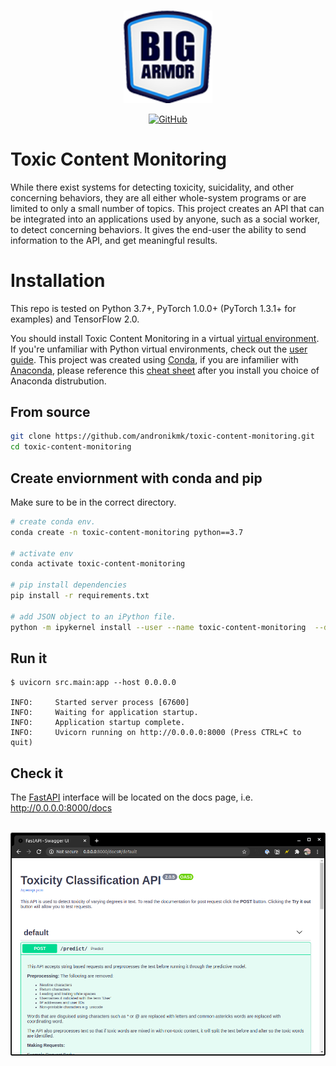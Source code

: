 <p align="center">
    <br>
    <img src="https://raw.githubusercontent.com/andronikmk/toxic-content-monitoring/master/docs/_static/Big-Armor-Logo.png" width="142"/>
    <br>
<p>

<p align="center">
    <a href="https://github.com/andronikmk/toxic-content-monitoring/blob/master/LICENSE">
        <img alt="GitHub" src="https://img.shields.io/badge/License-MIT-yellow.svg">
    </a>
</p>

# Toxic Content Monitoring

While there exist systems for detecting toxicity, suicidality, and other concerning behaviors, 
they are all either whole-system programs or are limited to only a small number of topics. 
This project creates an API that can be integrated into an applications used by anyone, such as 
a social worker, to detect concerning behaviors. It gives the end-user the ability to send 
information to the API, and get meaningful results.

# Installation
This repo is tested on Python 3.7+, PyTorch 1.0.0+ (PyTorch 1.3.1+ for examples) and TensorFlow 2.0.

You should install Toxic Content Monitoring in a virtual [virtual environment](https://docs.python.org/3/library/venv.html). If you're unfamiliar with Python virtual environments, check out the [user guide](https://packaging.python.org/guides/installing-using-pip-and-virtual-environments/).
This project was created using [Conda](https://docs.conda.io/projects/conda/en/latest/user-guide/tasks/manage-environments.html), if you are infamilier with [Anaconda](https://www.anaconda.com/), please reference this [cheat sheet](https://docs.conda.io/projects/conda/en/4.6.0/_downloads/52a95608c49671267e40c689e0bc00ca/conda-cheatsheet.pdf) after you install you choice of Anaconda distrubution.

## From source
```bash
git clone https://github.com/andronikmk/toxic-content-monitoring.git
cd toxic-content-monitoring
```
## Create enviornment with conda and pip
Make sure to be in the correct directory.
```bash
# create conda env.
conda create -n toxic-content-monitoring python==3.7

# activate env
conda activate toxic-content-monitoring

# pip install dependencies
pip install -r requirements.txt

# add JSON object to an iPython file.
python -m ipykernel install --user --name toxic-content-monitoring  --display "toxic-content-monitoring (Python3)"

```

## Run it
```console
$ uvicorn src.main:app --host 0.0.0.0

INFO:     Started server process [67600]
INFO:     Waiting for application startup.
INFO:     Application startup complete.
INFO:     Uvicorn running on http://0.0.0.0:8000 (Press CTRL+C to quit)
```

## Check it
The [FastAPI](https://fastapi.tiangolo.com/) interface will be located on the docs page, i.e. http://0.0.0.0:8000/docs

<p align="center">
    <br>
    <img src="https://raw.githubusercontent.com/andronikmk/toxic-content-monitoring/master/docs/_static/fastapi.png"/>
    <br>
<p>

